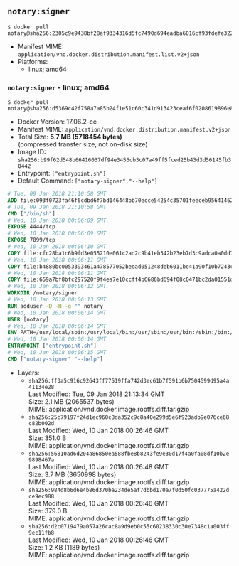 ## `notary:signer`

```console
$ docker pull notary@sha256:2305c9e9438bf28af9334316d5fc7490d694eadba6016cf93fdefe322015964b
```

-	Manifest MIME: `application/vnd.docker.distribution.manifest.list.v2+json`
-	Platforms:
	-	linux; amd64

### `notary:signer` - linux; amd64

```console
$ docker pull notary@sha256:d5369c42f758a7a85b24f1e51c60c341d913423ceaf6f0208619896e86c43317
```

-	Docker Version: 17.06.2-ce
-	Manifest MIME: `application/vnd.docker.distribution.manifest.v2+json`
-	Total Size: **5.7 MB (5718454 bytes)**  
	(compressed transfer size, not on-disk size)
-	Image ID: `sha256:b99f62d548b66416037df94e3456cb3c07a49ff5fced25b43d3d56145fb30442`
-	Entrypoint: `["entrypoint.sh"]`
-	Default Command: `["notary-signer","--help"]`

```dockerfile
# Tue, 09 Jan 2018 21:10:58 GMT
ADD file:093f0723fa46f6cdbd6f7bd146448bb70ecce54254c35701feeceb956414622f in / 
# Tue, 09 Jan 2018 21:10:58 GMT
CMD ["/bin/sh"]
# Wed, 10 Jan 2018 00:06:09 GMT
EXPOSE 4444/tcp
# Wed, 10 Jan 2018 00:06:09 GMT
EXPOSE 7899/tcp
# Wed, 10 Jan 2018 00:06:10 GMT
COPY file:cfc28ba1c6b9fd3e055210e061c2ad2c9b41eb542b23eb7d3c9adca0a0dd775d in /notary/signer/ 
# Wed, 10 Jan 2018 00:06:11 GMT
COPY file:b4880bc0053393461a478577052beead051248deb6011be41a90f10b7243c4a0 in /notary/signer/ 
# Wed, 10 Jan 2018 00:06:11 GMT
COPY file:659a7bf8bfc297520f9f4ea7e10ccff4b6686bd694f08c0471bc2da01551deb8 in /notary/signer/ 
# Wed, 10 Jan 2018 00:06:12 GMT
WORKDIR /notary/signer
# Wed, 10 Jan 2018 00:06:13 GMT
RUN adduser -D -H -g "" notary
# Wed, 10 Jan 2018 00:06:14 GMT
USER [notary]
# Wed, 10 Jan 2018 00:06:14 GMT
ENV PATH=/usr/local/sbin:/usr/local/bin:/usr/sbin:/usr/bin:/sbin:/bin:/notary/signer
# Wed, 10 Jan 2018 00:06:14 GMT
ENTRYPOINT ["entrypoint.sh"]
# Wed, 10 Jan 2018 00:06:15 GMT
CMD ["notary-signer" "--help"]
```

-	Layers:
	-	`sha256:ff3a5c916c92643ff77519ffa742d3ec61b7f591b6b7504599d95a4a41134e28`  
		Last Modified: Tue, 09 Jan 2018 21:13:34 GMT  
		Size: 2.1 MB (2065537 bytes)  
		MIME: application/vnd.docker.image.rootfs.diff.tar.gzip
	-	`sha256:25c79197f24d1ec960c8da352c9c8a40e299d5e6f923adb9e076ce68c82b002d`  
		Last Modified: Wed, 10 Jan 2018 00:26:46 GMT  
		Size: 351.0 B  
		MIME: application/vnd.docker.image.rootfs.diff.tar.gzip
	-	`sha256:56810ad6d204a86850ea588fbe8b8243fe9e30d17f4a0fa08df10b2e9898467a`  
		Last Modified: Wed, 10 Jan 2018 00:26:48 GMT  
		Size: 3.7 MB (3650998 bytes)  
		MIME: application/vnd.docker.image.rootfs.diff.tar.gzip
	-	`sha256:984d8b6d6e4b86d370ba234de5af7dbbd170a7f0d50fc037775a422dce9ec988`  
		Last Modified: Wed, 10 Jan 2018 00:26:46 GMT  
		Size: 379.0 B  
		MIME: application/vnd.docker.image.rootfs.diff.tar.gzip
	-	`sha256:d2c0719479a057a26cac8a9d9eb0c55c60238330c30e7348c1a003ff9ec11fb8`  
		Last Modified: Wed, 10 Jan 2018 00:26:46 GMT  
		Size: 1.2 KB (1189 bytes)  
		MIME: application/vnd.docker.image.rootfs.diff.tar.gzip
